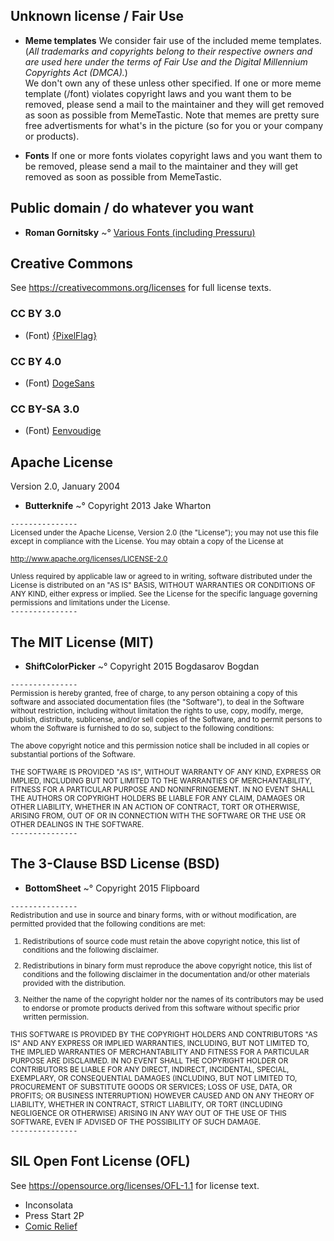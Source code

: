## Unknown license / Fair Use
* **Meme templates**
We consider fair use of the included meme templates. (*All trademarks and copyrights belong to their respective owners and are used here under the terms of Fair Use and the Digital Millennium Copyrights Act (DMCA).*)  
We don't own any of these unless other specified. If one or more meme template (/font) violates copyright laws and
you want them to be removed, please send a mail to the maintainer and they will get
removed as soon as possible from MemeTastic. Note that memes are pretty sure free
advertisments for what's in the picture (so for you or your company or products).  

* **Fonts**
If one or more fonts violates copyright laws and you want them to be removed,
please send a mail to the maintainer and they will get removed as soon as possible from MemeTastic.  


## Public domain / do whatever you want
* **Roman Gornitsky**
~° [Various Fonts (including Pressuru)](http://abstrkt.ru/index.php?p=freefonts)  


## Creative Commons
See <https://creativecommons.org/licenses> for full license texts.  
### CC BY 3.0
* (Font) [{PixelFlag}](https://fontstruct.com/fontstructions/show/578475/pixelflag)

### CC BY 4.0
* (Font) [DogeSans](http://dogesans.info/)

### CC BY-SA 3.0
* (Font) [Eenvoudige](http://www.1001fonts.com/eenvoudige-batik-font.html)


## Apache License
Version 2.0, January 2004  

* **Butterknife**
~° Copyright 2013 Jake Wharton  

`---------------`  
<small>Licensed under the Apache License, Version 2.0 (the "License");
you may not use this file except in compliance with the License.
You may obtain a copy of the License at

http://www.apache.org/licenses/LICENSE-2.0

Unless required by applicable law or agreed to in writing, software
distributed under the License is distributed on an "AS IS" BASIS,
WITHOUT WARRANTIES OR CONDITIONS OF ANY KIND, either express or implied.
See the License for the specific language governing permissions and
limitations under the License.</small>  
`---------------`  


## The MIT License (MIT)
* **ShiftColorPicker**
~° Copyright 2015 Bogdasarov Bogdan  

`---------------`  
<small>Permission is hereby granted, free of charge, to any person obtaining a copy
of this software and associated documentation files (the "Software"), to deal
in the Software without restriction, including without limitation the rights
to use, copy, modify, merge, publish, distribute, sublicense, and/or sell
copies of the Software, and to permit persons to whom the Software is
furnished to do so, subject to the following conditions:

The above copyright notice and this permission notice shall be included in all
copies or substantial portions of the Software.

THE SOFTWARE IS PROVIDED "AS IS", WITHOUT WARRANTY OF ANY KIND, EXPRESS OR
IMPLIED, INCLUDING BUT NOT LIMITED TO THE WARRANTIES OF MERCHANTABILITY,
FITNESS FOR A PARTICULAR PURPOSE AND NONINFRINGEMENT. IN NO EVENT SHALL THE
AUTHORS OR COPYRIGHT HOLDERS BE LIABLE FOR ANY CLAIM, DAMAGES OR OTHER
LIABILITY, WHETHER IN AN ACTION OF CONTRACT, TORT OR OTHERWISE, ARISING FROM,
OUT OF OR IN CONNECTION WITH THE SOFTWARE OR THE USE OR OTHER DEALINGS IN THE
SOFTWARE.</small>  
`---------------`  


## The 3-Clause BSD License (BSD)
* **BottomSheet**
~° Copyright 2015 Flipboard  

`---------------`  
<small>Redistribution and use in source and binary forms, with or without modification, are permitted provided that the following conditions are met:

1. Redistributions of source code must retain the above copyright notice, this list of conditions and the following disclaimer.

2. Redistributions in binary form must reproduce the above copyright notice, this list of conditions and the following disclaimer in the documentation and/or other materials provided with the distribution.

3. Neither the name of the copyright holder nor the names of its contributors may be used to endorse or promote products derived from this software without specific prior written permission.

THIS SOFTWARE IS PROVIDED BY THE COPYRIGHT HOLDERS AND CONTRIBUTORS "AS IS" AND ANY EXPRESS OR IMPLIED WARRANTIES, INCLUDING, BUT NOT LIMITED TO, THE IMPLIED WARRANTIES OF MERCHANTABILITY AND FITNESS FOR A PARTICULAR PURPOSE ARE DISCLAIMED. IN NO EVENT SHALL THE COPYRIGHT HOLDER OR CONTRIBUTORS BE LIABLE FOR ANY DIRECT, INDIRECT, INCIDENTAL, SPECIAL, EXEMPLARY, OR CONSEQUENTIAL DAMAGES (INCLUDING, BUT NOT LIMITED TO, PROCUREMENT OF SUBSTITUTE GOODS OR SERVICES; LOSS OF USE, DATA, OR PROFITS; OR BUSINESS INTERRUPTION) HOWEVER CAUSED AND ON ANY THEORY OF LIABILITY, WHETHER IN CONTRACT, STRICT LIABILITY, OR TORT (INCLUDING NEGLIGENCE OR OTHERWISE) ARISING IN ANY WAY OUT OF THE USE OF THIS SOFTWARE, EVEN IF ADVISED OF THE POSSIBILITY OF SUCH DAMAGE.</small>  
`---------------`  


## SIL Open Font License  (OFL)
See <https://opensource.org/licenses/OFL-1.1> for license text.  

* Inconsolata
* Press Start 2P
* [Comic Relief](https://www.fontsquirrel.com/fonts/comic-relief)
